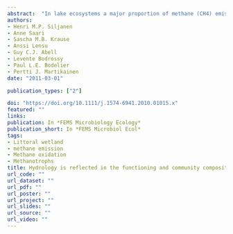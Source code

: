 ```yaml
---
abstract:  "In lake ecosystems a major proportion of methane (CH4) emissions originate from the littoral zone, which can have a great spatial variability in hydrology, soil quality and vegetation. Hitherto, spatial heterogeneity and the effects it has on functioning and diversity of methanotrophs in littoral wetlands have been poorly understood. A diagnostic microarray based on the particulate methane monooxygenase gene coupled with geostatistics was used to analyse spatial patterns of methanotrophs in the littoral wetland of a eutrophic boreal lake (Lake Kevätön, Eastern Finland). The wetland had a hydrology gradient with a mean water table varying from −8 to −25 cm. The wettest area, comprising the highest CH4 oxidation, had the highest abundance and species richness of methanotrophs. A high water table favoured the occurrence of type Ib methanotrophs, whereas types Ia and II were found under all moisture conditions. Thus the spatial heterogeneity in functioning and diversity of methanotrophs in littoral wetlands is highly dependent on the water table, which in turn varies spatially in relation to the geomorphology of the wetland. We suggest that changes in water levels resulting from regulation of lakes and/or global change will affect the abundance, activity and diversity of methanotrophs, and consequently CH4 emissions from such systems."
authors:
- Henri M.P. Siljanen
- Anne Saari
- Sascha M.B. Krause
- Anssi Lensu
- Guy C.J. Abell
- Levente Bodrossy
- Paul L.E. Bodelier
- Pertti J. Martikainen 
date: "2011-03-01"

publication_types: ["2"]

doi: "https://doi.org/10.1111/j.1574-6941.2010.01015.x"
featured: ""
links:
publication: In *FEMS Microbiology Ecology*
publication_short: In *FEMS Microbiol Ecol*  
tags:
- Littoral wetland
- methane emission
- Methane oxidation
- Methanotrophs
title: Hydrology is reflected in the functioning and community composition of methanotrophs in the littoral wetland of a boreal lake
url_code: ""
url_dataset: ""
url_pdf: ""
url_poster: ""
url_project: ""
url_slides: ""
url_source: ""
url_video: ""
---
```

